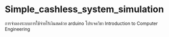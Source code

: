 # Simple_cashless_system_simulation
การจำลองระบบการใช้จ่ายไร้เงินสดด้วย arduino
โปรเจควิชา Introduction to Computer Engineering 
